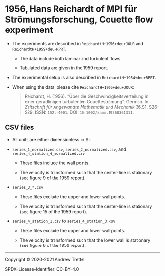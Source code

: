 # 1956, Hans Reichardt of MPI für Strömungsforschung, Couette flow experiment

- The experiments are described in `ReichardtH+1956+deu+JOUR` and
  `ReichardtH+1959+deu+RPRT`.

    - The data include both laminar and turbulent flows.

    - Tabulated data are given in the 1959 report.

- The experimental setup is also described in `ReichardtH+1954+deu+RPRT`.

- When using the data, please cite `ReichardtH+1956+deu+JOUR`:

    > Reichardt, H. (1956). “Über die Geschwindigkeitsverteilung in einer
    > geradlinigen turbulenten Couetteströmung”. German. In: *Zeitschrift für
    > Angewandte Mathematik und Mechanik* 36.S1, S26– S29. ISSN: `1521-4001`.
    > DOI: `10.1002/zamm.19560361311`.


## CSV files

- All units are either dimensionless or SI.

- `series_1_normalized.csv`, `series_2_normalized.csv`, and
  `series_4_station_4_normalized.csv`

    - These files include the wall points.

    - The velocity is transformed such that the center-line is stationary (see
      figure 9 of the 1959 report).

- `series_3_*.csv`

    - These files exclude the upper and lower wall points.

    - The velocity is transformed such that the center-line is stationary (see
      figure 15 of the 1959 report).

- `series_4_station_1.csv` to `series_4_station_3.csv`

    - These files exclude the upper and lower wall points.

    - The velocity is transformed such that the lower wall is stationary (see
      figure 8 of the 1959 report).

-------------------------------------------------------------------------------

Copyright © 2020-2021 Andrew Trettel

SPDX-License-Identifier: CC-BY-4.0
